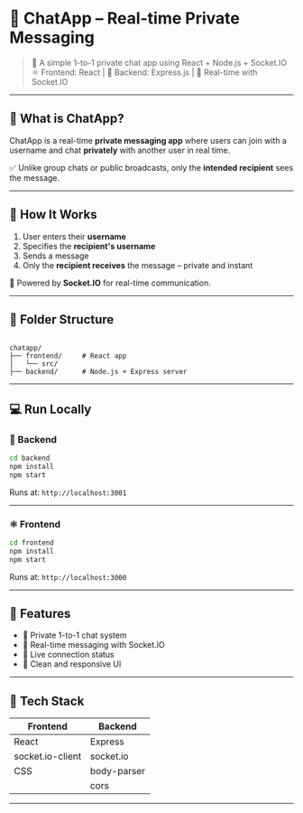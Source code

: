 

# 🔐 ChatApp – Real-time Private Messaging

> 👥 A simple 1-to-1 private chat app using React + Node.js + Socket.IO  
> ⚛️ Frontend: React | 🧠 Backend: Express.js | 🔌 Real-time with Socket.IO

---

## 🚀 What is ChatApp?

ChatApp is a real-time **private messaging app** where users can join with a username and chat **privately** with another user in real time.

✅ Unlike group chats or public broadcasts, only the **intended recipient** sees the message.

---

## 🧩 How It Works

1. User enters their **username**
2. Specifies the **recipient's username**
3. Sends a message
4. Only the **recipient receives** the message – private and instant

🔁 Powered by **Socket.IO** for real-time communication.

---

## 📁 Folder Structure

```

chatapp/
├── frontend/     # React app
│   └── src/
├── backend/      # Node.js + Express server

````

---

## 💻 Run Locally

### 🧠 Backend

```bash
cd backend
npm install
npm start
````

Runs at: `http://localhost:3001`

---

### ⚛️ Frontend

```bash
cd frontend
npm install
npm start
```

Runs at: `http://localhost:3000`

---

## 🎯 Features

* 🔐 Private 1-to-1 chat system
* 💬 Real-time messaging with Socket.IO
* 📶 Live connection status
* 🧼 Clean and responsive UI

---

## 🧰 Tech Stack

| Frontend         | Backend     |
| ---------------- | ----------- |
| React            | Express     |
| socket.io-client | socket.io   |
| CSS              | body-parser |
|                  | cors        |

---


